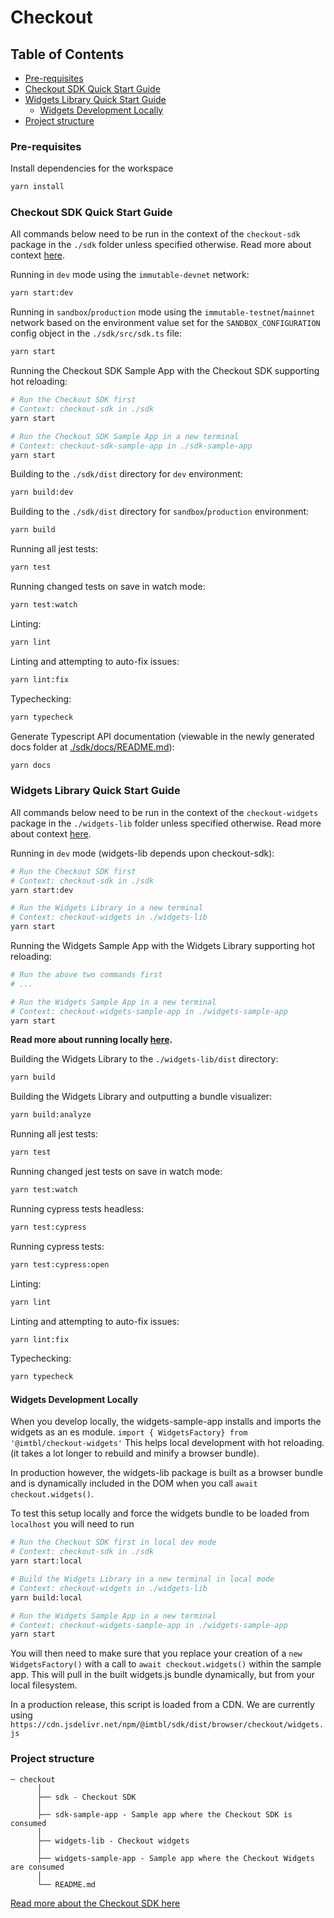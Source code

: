 # Checkout

## Table of Contents

- [Pre-requisites](#pre-requisites)
- [Checkout SDK Quick Start Guide](#checkout-sdk-quick-start-guide)
- [Widgets Library Quick Start Guide](#widgets-library-quick-start-guide)
  - [Widgets Development Locally](#widgets-development-locally)
- [Project structure](#project-structure)

### Pre-requisites

Install dependencies for the workspace

```bash
yarn install
```

### Checkout SDK Quick Start Guide

All commands below need to be run in the context of the `checkout-sdk` package in the `./sdk` folder unless specified otherwise. Read more about context [here](../../README.md#context).

Running in `dev` mode using the `immutable-devnet` network:

```bash
yarn start:dev
```

Running in `sandbox`/`production` mode using the `immutable-testnet`/`mainnet` network based on the environment value set for the `SANDBOX_CONFIGURATION` config object in the `./sdk/src/sdk.ts` file:

```bash
yarn start
```

Running the Checkout SDK Sample App with the Checkout SDK supporting hot reloading:

```bash
# Run the Checkout SDK first
# Context: checkout-sdk in ./sdk
yarn start

# Run the Checkout SDK Sample App in a new terminal
# Context: checkout-sdk-sample-app in ./sdk-sample-app
yarn start
```

Building to the `./sdk/dist` directory for `dev` environment:

```bash
yarn build:dev
```

Building to the `./sdk/dist` directory for `sandbox`/`production` environment:

```bash
yarn build
```

Running all jest tests:

```bash
yarn test
```

Running changed tests on save in watch mode:

```bash
yarn test:watch
```

Linting:

```bash
yarn lint
```

Linting and attempting to auto-fix issues:

```bash
yarn lint:fix
```

Typechecking:

```bash
yarn typecheck
```

Generate Typescript API documentation (viewable in the newly generated docs folder at [./sdk/docs/README.md](./sdk/docs/README.md)):

```bash
yarn docs
```

### Widgets Library Quick Start Guide

All commands below need to be run in the context of the `checkout-widgets` package in the `./widgets-lib` folder unless specified otherwise. Read more about context [here](../../README.md#context).

Running in `dev` mode (widgets-lib depends upon checkout-sdk):

```bash
# Run the Checkout SDK first
# Context: checkout-sdk in ./sdk
yarn start:dev

# Run the Widgets Library in a new terminal
# Context: checkout-widgets in ./widgets-lib
yarn start
```

Running the Widgets Sample App with the Widgets Library supporting hot reloading:

```bash
# Run the above two commands first
# ...

# Run the Widgets Sample App in a new terminal
# Context: checkout-widgets-sample-app in ./widgets-sample-app
yarn start
```

**Read more about running locally [here](#widgets-development-locally).**

Building the Widgets Library to the `./widgets-lib/dist` directory:

```bash
yarn build
```

Building the Widgets Library and outputting a bundle visualizer:

```bash
yarn build:analyze
```

Running all jest tests:

```bash
yarn test
```

Running changed jest tests on save in watch mode:

```bash
yarn test:watch
```

Running cypress tests headless:

```bash
yarn test:cypress
```

Running cypress tests:

```bash
yarn test:cypress:open
```

Linting:

```bash
yarn lint
```

Linting and attempting to auto-fix issues:

```bash
yarn lint:fix
```

Typechecking:

```bash
yarn typecheck
```

#### Widgets Development Locally

When you develop locally, the widgets-sample-app installs and imports the widgets as an es module. `import { WidgetsFactory} from '@imtbl/checkout-widgets'` This helps local development with hot reloading. (it takes a lot longer to rebuild and minify a browser bundle).

In production however, the widgets-lib package is built as a browser bundle and is dynamically included in the DOM when you call `await checkout.widgets()`.

To test this setup locally and force the widgets bundle to be loaded from `localhost` you will need to run

```bash
# Run the Checkout SDK first in local dev mode
# Context: checkout-sdk in ./sdk
yarn start:local
```

```bash
# Build the Widgets Library in a new terminal in local mode
# Context: checkout-widgets in ./widgets-lib
yarn build:local
```

```bash
# Run the Widgets Sample App in a new terminal
# Context: checkout-widgets-sample-app in ./widgets-sample-app
yarn start
```

You will then need to make sure that you replace your creation of a `new WidgetsFactory()` with a call to `await checkout.widgets()` within the sample app. This will pull in the built widgets.js bundle dynamically, but from your local filesystem.

In a production release, this script is loaded from a CDN. We are currently using `https://cdn.jsdelivr.net/npm/@imtbl/sdk/dist/browser/checkout/widgets.js`

### Project structure

```
─ checkout
      │
      ├── sdk - Checkout SDK
      │
      ├── sdk-sample-app - Sample app where the Checkout SDK is consumed
      │
      ├── widgets-lib - Checkout widgets
      │
      ├── widgets-sample-app - Sample app where the Checkout Widgets are consumed
      │
      └── README.md
```

[Read more about the Checkout SDK here](../../README.md#checkout)